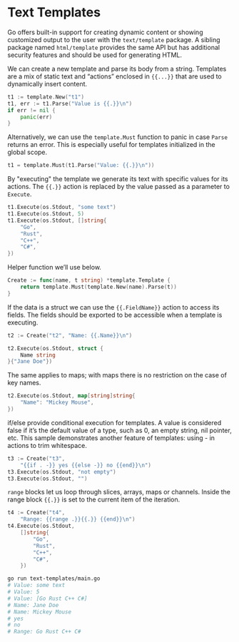 # Text Templates

Go offers built-in support for creating dynamic content or showing customized output to the user with the `text/template` package. A sibling package named `html/template` provides the same API but has additional security features and should be used for generating HTML.

We can create a new template and parse its body from a string. Templates are a mix of static text and “actions” enclosed in `{{...}}` that are used to dynamically insert content.

```go
t1 := template.New("t1")
t1, err := t1.Parse("Value is {{.}}\n")
if err != nil {
    panic(err)
}
```

Alternatively, we can use the `template.Must` function to panic in case `Parse` returns an error. This is especially useful for templates initialized in the global scope.

```go
t1 = template.Must(t1.Parse("Value: {{.}}\n"))
```

By "executing" the template we generate its text with specific values for its actions. The `{{.}}` action is replaced by the value passed as a parameter to `Execute`.

```go
t1.Execute(os.Stdout, "some text")
t1.Execute(os.Stdout, 5)
t1.Execute(os.Stdout, []string{
    "Go",
    "Rust",
    "C++",
    "C#",
})
```

Helper function we’ll use below.

```go
Create := func(name, t string) *template.Template {
    return template.Must(template.New(name).Parse(t))
}
```

If the data is a struct we can use the `{{.FieldName}}` action to access its fields. The fields should be exported to be accessible when a template is executing.

```go
t2 := Create("t2", "Name: {{.Name}}\n")

t2.Execute(os.Stdout, struct {
    Name string
}{"Jane Doe"})
```

The same applies to maps; with maps there is no restriction on the case of key names.

```go
t2.Execute(os.Stdout, map[string]string{
    "Name": "Mickey Mouse",
})
```

if/else provide conditional execution for templates. A value is considered false if it’s the default value of a type, such as 0, an empty string, nil pointer, etc. This sample demonstrates another feature of templates: using - in actions to trim whitespace.

```go
t3 := Create("t3",
    "{{if . -}} yes {{else -}} no {{end}}\n")
t3.Execute(os.Stdout, "not empty")
t3.Execute(os.Stdout, "")
```

`range` blocks let us loop through slices, arrays, maps or channels. Inside the range block `{{.}}` is set to the current item of the iteration.

```go
t4 := Create("t4",
    "Range: {{range .}}{{.}} {{end}}\n")
t4.Execute(os.Stdout,
    []string{
        "Go",
        "Rust",
        "C++",
        "C#",
    })
```

```sh
go run text-templates/main.go
# Value: some text
# Value: 5
# Value: [Go Rust C++ C#]
# Name: Jane Doe
# Name: Mickey Mouse
# yes
# no
# Range: Go Rust C++ C#
```
